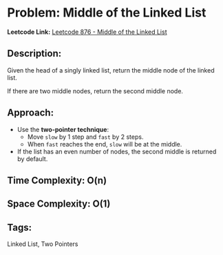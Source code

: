 # Problem: Middle of the Linked List

**Leetcode Link:** [Leetcode 876 - Middle of the Linked List](https://leetcode.com/problems/middle-of-the-linked-list/)

## Description:
Given the head of a singly linked list, return the middle node of the linked list.

If there are two middle nodes, return the second middle node.

## Approach:
- Use the **two-pointer technique**:
  - Move `slow` by 1 step and `fast` by 2 steps.
  - When `fast` reaches the end, `slow` will be at the middle.
- If the list has an even number of nodes, the second middle is returned by default.

## Time Complexity: O(n)  
## Space Complexity: O(1)

## Tags:
Linked List, Two Pointers
